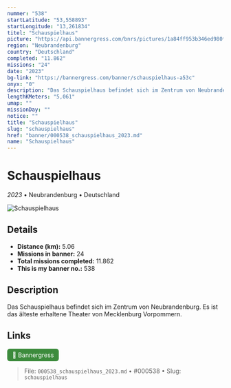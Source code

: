 ```yaml
---
nummer: "538"
startLatitude: "53,558893"
startLongitude: "13,261834"
titel: "Schauspielhaus"
picture: "https://api.bannergress.com/bnrs/pictures/1a84ff953b346ed980f83a30166ab1a2"
region: "Neubrandenburg"
country: "Deutschland"
completed: "11.862"
missions: "24"
date: "2023"
bg-link: "https://bannergress.com/banner/schauspielhaus-a53c"
onyx: "0"
description: "Das Schauspielhaus befindet sich im Zentrum von Neubrandenburg. Es ist das älteste erhaltene Theater von Mecklenburg Vorpommern."
lengthKMeters: "5,061"
umap: ""
missionDay: ""
notice: ""
title: "Schauspielhaus"
slug: "schauspielhaus"
href: "banner/000538_schauspielhaus_2023.md"
name: "Schauspielhaus"
---
```

# Schauspielhaus

*2023* • Neubrandenburg • Deutschland

![Schauspielhaus](https://api.bannergress.com/bnrs/pictures/1a84ff953b346ed980f83a30166ab1a2)



## Details
- **Distance (km):** 5.06
- **Missions in banner:** 24
- **Total missions completed:** 11.862
- **This is my banner no.:** 538



## Description
Das Schauspielhaus befindet sich im Zentrum von Neubrandenburg. Es ist das älteste erhaltene Theater von Mecklenburg Vorpommern.



## Links
<a href="https://bannergress.com/banner/schauspielhaus-a53c" target="_blank" style="display:inline-block;margin-right:8px;padding:6px 12px;background:#3c8b3c;color:#fff;text-decoration:none;border-radius:6px;">🔗 Bannergress</a>



> File: `000538_schauspielhaus_2023.md` • #000538 • Slug: `schauspielhaus`
